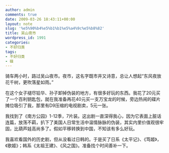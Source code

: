 ```yaml
---
author: admin
comments: true
date: 2009-03-26 18:43:11+00:00
layout: note
slug: '%e5%90%b4%e5%b1%b1%e5%a4%9c%e5%b8%82'
title: 吴山夜市
wordpress_id: 1991
categories:
- 不好归类
tags:
- 不好归类
- 碟
---
```


骑车两小时，路过吴山夜市。夜市，这名字既市井又诗意，总让人想起“东风夜放花千树，更吹落星如雨。”

在这个女子褪尽铅华、孙子卸掉伪装的地方，有很多好玩的东西。我花了20元买了一个百利钥匙包，就在我准备再花40元买一支万宝龙的时候，旁边热闹的碟片摊位吸引了我，那里有D9压缩的电视剧卖，5元一张。

我找到了《南方公园》1-12季，7片装。这出剧一直深得我心，因为它表面上脏话连篇，放荡不羁，扒下了美国人日常生活中温情脉脉的伪装，其实内里价值观很牢固，比葫芦娃高尚多了。假如平移转换到中国，不知该有多么好玩。

我喜欢看国外的历史剧，但从没看过日韩的。于是买了日系《太平记》、《笃姬》，《歌姬》；韩系《太祖王建》、《风之国》。准备找个时间善补一下。
